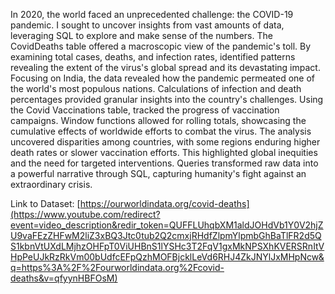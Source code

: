 In 2020, the world faced an unprecedented challenge: the COVID-19 pandemic. I sought to uncover insights from vast amounts of data, leveraging SQL to explore and make sense of the numbers.
The CovidDeaths table offered a macroscopic view of the pandemic's toll. By examining total cases, deaths, and infection rates, identified patterns revealing the extent of the virus's global spread and its devastating impact.
Focusing on India, the data revealed how the pandemic permeated one of the world's most populous nations. Calculations of infection and death percentages provided granular insights into the country's challenges.
Using the Covid Vaccinations table, tracked the progress of vaccination campaigns. Window functions allowed for rolling totals, showcasing the cumulative effects of worldwide efforts to combat the virus.
The analysis uncovered disparities among countries, with some regions enduring higher death rates or slower vaccination efforts. This highlighted global inequities and the need for targeted interventions.
Queries transformed raw data into a powerful narrative through SQL, capturing humanity's fight against an extraordinary crisis.

Link to Dataset: [https://ourworldindata.org/covid-deaths](https://www.youtube.com/redirect?event=video_description&redir_token=QUFFLUhqbXM1aldJOHdVb1Y0V2hjZU9vaFEzZHFwM2liZ3xBQ3Jtc0tub2Q2cmxjRHdfZlpmYlpmbGhBaTlFR2d5QS1kbnVtUXdLMjhzOHFpT0ViUHBnS1lYSHc3T2FqV1gxMkNPSXhKVERSRnItVHpPeUJkRzRkVm00bUdfcEFpQzhMOFBjcklLeVd6RHJ4ZkJNYlJxMHpNcw&q=https%3A%2F%2Fourworldindata.org%2Fcovid-deaths&v=qfyynHBFOsM)
